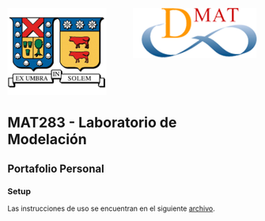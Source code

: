 <header>
<img src="./images/utfsm.png" width=200 alt="UTFSM" align="left"/>
<img src="./images/dmat.png" alt="DMAT" align="right"/>
</header>
</br></br></br></br></br>

</br>
</br>


# MAT283 - Laboratorio de Modelación

## Portafolio Personal

### Setup

Las instrucciones de uso se encuentran en el siguiente [archivo](docs/setup.md). 

